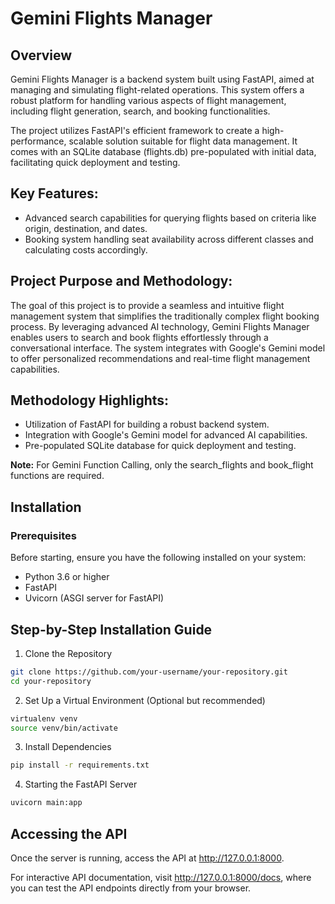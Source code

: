 # Gemini Flights Manager

## Overview
Gemini Flights Manager is a backend system built using FastAPI, aimed at managing and simulating flight-related operations. This system offers a robust platform for handling various aspects of flight management, including flight generation, search, and booking functionalities.

The project utilizes FastAPI's efficient framework to create a high-performance, scalable solution suitable for flight data management. It comes with an SQLite database (flights.db) pre-populated with initial data, facilitating quick deployment and testing.

## Key Features:
- Advanced search capabilities for querying flights based on criteria like origin, destination, and dates.
- Booking system handling seat availability across different classes and calculating costs accordingly.


## Project Purpose and Methodology:
The goal of this project is to provide a seamless and intuitive flight management system that simplifies the traditionally complex flight booking process. By leveraging advanced AI technology, Gemini Flights Manager enables users to search and book flights effortlessly through a conversational interface. The system integrates with Google's Gemini model to offer personalized recommendations and real-time flight management capabilities.

## Methodology Highlights:
- Utilization of FastAPI for building a robust backend system.
- Integration with Google's Gemini model for advanced AI capabilities.
- Pre-populated SQLite database for quick deployment and testing.

**Note:** For Gemini Function Calling, only the search_flights and book_flight functions are required.


## Installation
### Prerequisites
Before starting, ensure you have the following installed on your system:

- Python 3.6 or higher
- FastAPI
- Uvicorn (ASGI server for FastAPI)

## Step-by-Step Installation Guide
1. Clone the Repository

``` bash
git clone https://github.com/your-username/your-repository.git
cd your-repository
```

2. Set Up a Virtual Environment (Optional but recommended)

```bash
virtualenv venv
source venv/bin/activate
```

3. Install Dependencies

``` bash
pip install -r requirements.txt
```

4. Starting the FastAPI Server

```bash
uvicorn main:app
```

## Accessing the API
Once the server is running, access the API at http://127.0.0.1:8000.

For interactive API documentation, visit http://127.0.0.1:8000/docs, where you can test the API endpoints directly from your browser.
